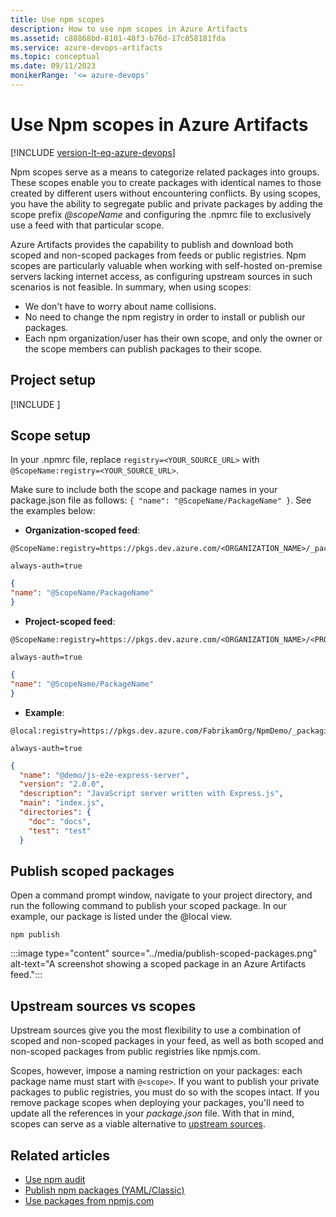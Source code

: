 ```yaml
---
title: Use npm scopes
description: How to use npm scopes in Azure Artifacts 
ms.assetid: c88868bd-8101-48f3-b76d-17c858181fda
ms.service: azure-devops-artifacts
ms.topic: conceptual
ms.date: 09/11/2023
monikerRange: '<= azure-devops'
---
```


# Use Npm scopes in Azure Artifacts

[!INCLUDE [version-lt-eq-azure-devops](../../includes/version-lt-eq-azure-devops.md)]

Npm scopes serve as a means to categorize related packages into groups. These scopes enable you to create packages with identical names to those created by different users without encountering conflicts. By using scopes, you have the ability to segregate public and private packages by adding the scope prefix *@scopeName* and configuring the .npmrc file to exclusively use a feed with that particular scope.

Azure Artifacts provides the capability to publish and download both scoped and non-scoped packages from feeds or public registries. Npm scopes are particularly valuable when working with self-hosted on-premise servers lacking internet access, as configuring upstream sources in such scenarios is not feasible. In summary, when using scopes:

- We don't have to worry about name collisions.
- No need to change the npm registry in order to install or publish our packages.
- Each npm organization/user has their own scope, and only the owner or the scope members can publish packages to their scope.

## Project setup

[!INCLUDE [](../includes/npm/npmrc.md)]

## Scope setup

In your .npmrc file, replace `registry=<YOUR_SOURCE_URL>` with `@ScopeName:registry=<YOUR_SOURCE_URL>`. 

Make sure to include both the scope and package names in your package.json file as follows:  `{ "name": "@ScopeName/PackageName" }`. See the examples below:

- **Organization-scoped feed**:

```.npmrc file
@ScopeName:registry=https://pkgs.dev.azure.com/<ORGANIZATION_NAME>/_packaging/<FEED_NAME>/npm/registry/
    
always-auth=true
```

```package.json
{
"name": "@ScopeName/PackageName" 
}
```

- **Project-scoped feed**:

```.npmrc file
@ScopeName:registry=https://pkgs.dev.azure.com/<ORGANIZATION_NAME>/<PROJECT_NAME>/_packaging/<FEED_NAME>/npm/registry/
    
always-auth=true
```

```package.json
{
"name": "@ScopeName/PackageName" 
}
```

- **Example**:


```.npmrc file
@local:registry=https://pkgs.dev.azure.com/FabrikamOrg/NpmDemo/_packaging/FabrikamFeed/npm/registry/
    
always-auth=true
```

```package.json
{
  "name": "@demo/js-e2e-express-server",
  "version": "2.0.0",
  "description": "JavaScript server written with Express.js",
  "main": "index.js",
  "directories": {
    "doc": "docs",
    "test": "test"
  }
```

## Publish scoped packages

Open a command prompt window, navigate to your project directory, and run the following command to publish your scoped package. In our example, our package is listed under the @local view.

```Command
npm publish
```

:::image type="content" source="../media/publish-scoped-packages.png" alt-text="A screenshot showing a scoped package in an Azure Artifacts feed.":::

## Upstream sources vs scopes

Upstream sources give you the most flexibility to use a combination of scoped and non-scoped packages in your feed, as well as both scoped and non-scoped packages from public registries like npmjs.com.

Scopes, however, impose a naming restriction on your packages: each package name must start with `@<scope>`. If you want to publish your private packages to public registries, you must do so with the scopes intact. If you remove package scopes when deploying your packages, you'll need to update all the references in your *package.json* file. With that in mind, scopes can serve as a viable alternative to [upstream sources](../concepts/upstream-sources.md).

## Related articles

- [Use npm audit](./npm-audit.md)
- [Publish npm packages (YAML/Classic)](../../pipelines/artifacts/npm.md)
- [Use packages from npmjs.com](./upstream-sources.md)
